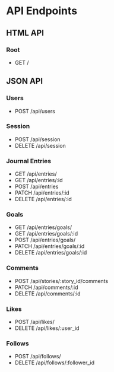 # API Endpoints

## HTML API

### Root
  * GET /

## JSON API

### Users
  * POST /api/users

### Session
  * POST /api/session
  * DELETE /api/session

### Journal Entries
  * GET /api/entries/
  * GET /api/entries/:id
  * POST /api/entries
  * PATCH /api/entries/:id
  * DELETE /api/entries/:id

### Goals
  * GET /api/entries/goals/
  * GET /api/entries/goals/:id
  * POST /api/entries/goals/
  * PATCH /api/entries/goals/:id
  * DELETE /api/entries/goals/:id

### Comments
  * POST /api/stories/:story_id/comments
  * PATCH /api/comments/:id
  * DELETE /api/comments/:id

### Likes
  * POST /api/likes/
  * DELETE /api/likes/:user_id

### Follows
  * POST /api/follows/
  * DELETE /api/follows/:follower_id
